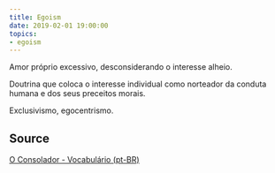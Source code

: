 ```yaml
---
title: Egoism
date: 2019-02-01 19:00:00
topics:
- egoism
---
```


Amor próprio excessivo, desconsiderando o interesse alheio.

Doutrina que coloca o interesse individual 
como norteador da conduta humana e dos seus preceitos morais.

Exclusivismo, egocentrismo.

## Source
[O Consolador - Vocabulário (pt-BR)](http://www.oconsolador.com.br/linkfixo/vocabulario/principal.html)


